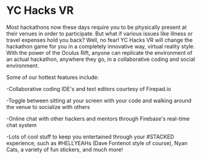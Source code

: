 YC Hacks VR
===========

Most hackathons now these days require you to be physically present at their venues in order to participate. But what if various issues like illness or travel expenses hold you back? Well, no fear! YC Hacks VR will change the hackathon game for you in a completely innovative way, virtual reality style. With the power of the Oculus Rift, anyone can replicate the environment of an actual hackathon, anywhere they go, in a collaborative coding and social environment.

Some of our hottest features include:

-Collaborative coding IDE's and text editors courtesy of Firepad.io

-Toggle between sitting at your screen with your code and walking around the venue to socialize with others

-Online chat with other hackers and mentors through Firebase's real-time chat system

-Lots of cool stuff to keep you entertained through your #STACKED experience, such as #HELLYEAHs (Dave Fontenot style of course), Nyan Cats, a variety of fun stickers, and much more!
